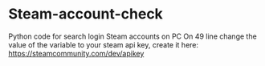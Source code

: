 # Steam-account-check
Python code for search login Steam accounts on PC
On 49 line change the value of the variable to your steam api key, create it here: https://steamcommunity.com/dev/apikey
